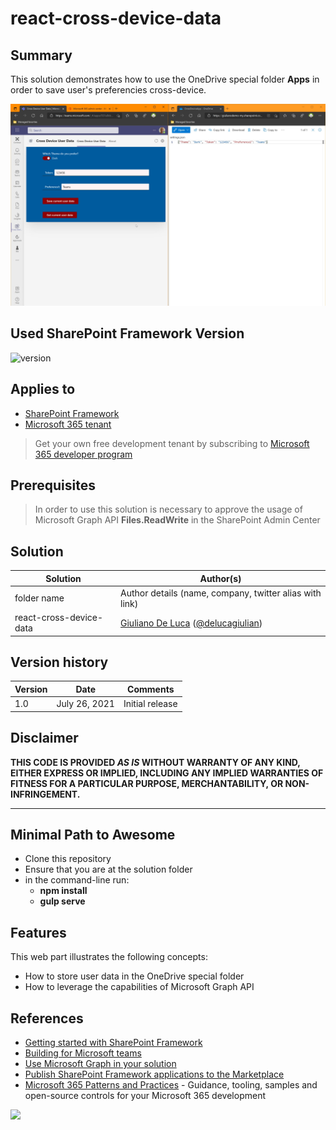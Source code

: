 # react-cross-device-data

## Summary

This solution demonstrates how to use the OneDrive special folder **Apps** in order to save user's preferencies cross-device.

![Preview](./assets/Preview.jpg)

## Used SharePoint Framework Version

![version](https://img.shields.io/npm/v/@microsoft/sp-component-base/latest?color=green)

## Applies to

- [SharePoint Framework](https://aka.ms/spfx)
- [Microsoft 365 tenant](https://docs.microsoft.com/en-us/sharepoint/dev/spfx/set-up-your-developer-tenant)

> Get your own free development tenant by subscribing to [Microsoft 365 developer program](http://aka.ms/o365devprogram)

## Prerequisites

> In order to use this solution is necessary to approve the usage of Microsoft Graph API **Files.ReadWrite** in the SharePoint Admin Center

## Solution

Solution|Author(s)
--------|---------
folder name | Author details (name, company, twitter alias with link)
react-cross-device-data | [Giuliano De Luca](https://github.com/giuleon) ([@delucagiulian](https://twitter.com/delucagiulian))

## Version history

Version|Date|Comments
-------|----|--------
1.0|July 26, 2021|Initial release

## Disclaimer

**THIS CODE IS PROVIDED *AS IS* WITHOUT WARRANTY OF ANY KIND, EITHER EXPRESS OR IMPLIED, INCLUDING ANY IMPLIED WARRANTIES OF FITNESS FOR A PARTICULAR PURPOSE, MERCHANTABILITY, OR NON-INFRINGEMENT.**

---

## Minimal Path to Awesome

- Clone this repository
- Ensure that you are at the solution folder
- in the command-line run:
  - **npm install**
  - **gulp serve**

## Features

This web part illustrates the following concepts:

- How to store user data in the OneDrive special folder
- How to leverage the capabilities of Microsoft Graph API

## References

- [Getting started with SharePoint Framework](https://docs.microsoft.com/en-us/sharepoint/dev/spfx/set-up-your-developer-tenant)
- [Building for Microsoft teams](https://docs.microsoft.com/en-us/sharepoint/dev/spfx/build-for-teams-overview)
- [Use Microsoft Graph in your solution](https://docs.microsoft.com/en-us/sharepoint/dev/spfx/web-parts/get-started/using-microsoft-graph-apis)
- [Publish SharePoint Framework applications to the Marketplace](https://docs.microsoft.com/en-us/sharepoint/dev/spfx/publish-to-marketplace-overview)
- [Microsoft 365 Patterns and Practices](https://aka.ms/m365pnp) - Guidance, tooling, samples and open-source controls for your Microsoft 365 development

<img src="https://telemetry.sharepointpnp.com/sp-dev-fx-webparts/samples/react-cross-device-data" />